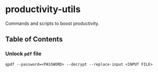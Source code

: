 # productivity-utils
Commands and scripts to boost productivity.

## Table of Contents

### Unlock `pdf` file

```
qpdf --password=<PASSWORD> --decrypt --replace-input <INPUT FILE>
```
